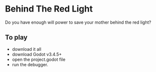 # Behind The Red Light

Do you have enough will power to save your mother behind the red light?

## To play

* download it all
* download Godot v3.4.5+
* open the project.godot file
* run the debugger.
